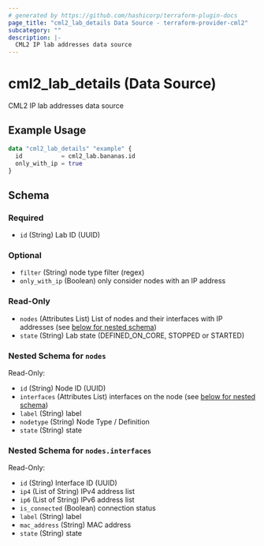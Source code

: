 ```yaml
---
# generated by https://github.com/hashicorp/terraform-plugin-docs
page_title: "cml2_lab_details Data Source - terraform-provider-cml2"
subcategory: ""
description: |-
  CML2 IP lab addresses data source
---
```


# cml2_lab_details (Data Source)

CML2 IP lab addresses data source

## Example Usage

```terraform
data "cml2_lab_details" "example" {
  id           = cml2_lab.bananas.id
  only_with_ip = true
}
```

<!-- schema generated by tfplugindocs -->
## Schema

### Required

- `id` (String) Lab ID (UUID)

### Optional

- `filter` (String) node type filter (regex)
- `only_with_ip` (Boolean) only consider nodes with an IP address

### Read-Only

- `nodes` (Attributes List) List of nodes and their interfaces with IP addresses (see [below for nested schema](#nestedatt--nodes))
- `state` (String) Lab state (DEFINED_ON_CORE, STOPPED or STARTED)

<a id="nestedatt--nodes"></a>
### Nested Schema for `nodes`

Read-Only:

- `id` (String) Node ID (UUID)
- `interfaces` (Attributes List) interfaces on the node (see [below for nested schema](#nestedatt--nodes--interfaces))
- `label` (String) label
- `nodetype` (String) Node Type / Definition
- `state` (String) state

<a id="nestedatt--nodes--interfaces"></a>
### Nested Schema for `nodes.interfaces`

Read-Only:

- `id` (String) Interface ID (UUID)
- `ip4` (List of String) IPv4 address list
- `ip6` (List of String) IPv6 address list
- `is_connected` (Boolean) connection status
- `label` (String) label
- `mac_address` (String) MAC address
- `state` (String) state


